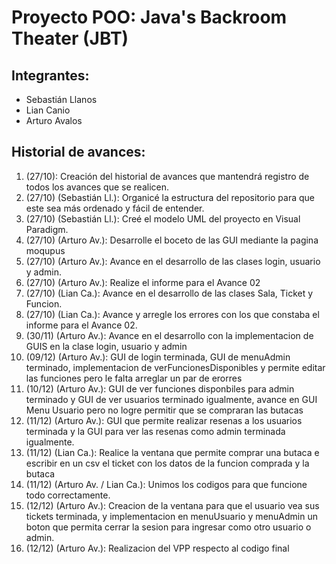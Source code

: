 # Proyecto POO: Java's Backroom Theater (JBT)

## Integrantes:
- Sebastián Llanos
- Lian Canio
- Arturo Avalos

## Historial de avances:
1) (27/10): Creación del historial de avances que mantendrá registro de todos los avances que se realicen.
2) (27/10) (Sebastián Ll.): Organicé la estructura del repositorio para que este sea más ordenado y fácil de entender.
3) (27/10) (Sebastián Ll.): Creé el modelo UML del proyecto en Visual Paradigm.
4) (27/10) (Arturo Av.): Desarrolle el boceto de las GUI mediante la pagina moqupus
5) (27/10) (Arturo Av.): Avance en el desarrollo de las clases login, usuario y admin.
6) (27/10) (Arturo Av.): Realize el informe para el Avance 02
7) (27/10) (Lian Ca.): Avance en el desarrollo de las clases Sala, Ticket y Funcion.
8) (27/10) (Lian Ca.): Avance y arregle los errores con los que constaba el informe para el Avance 02.
9) (30/11) (Arturo Av.): Avance en el desarrollo con la implementacion de GUIS en la clase login, usuario y admin
10) (09/12) (Arturo Av.): GUI de login terminada, GUI de menuAdmin terminado, implementacion de verFuncionesDisponibles y permite editar las funciones pero le falta arreglar un par de erorres
11) (10/12) (Arturo Av.): GUI de ver funciones disponbiles para admin terminado y GUI de ver usuarios terminado igualmente, avance en GUI Menu Usuario pero no logre permitir que se compraran las butacas
12) (11/12) (Arturo Av.): GUI que permite realizar resenas a los usuarios terminada y la GUI para ver las resenas como admin terminada igualmente.
13) (11/12) (Lian Ca.): Realice la ventana que permite comprar una butaca e escribir en un csv el ticket con los datos de la funcion comprada y la butaca
14) (11/12) (Arturo Av. / Lian Ca.): Unimos los codigos para que funcione todo correctamente.
15) (12/12) (Arturo Av.): Creacion de la ventana para que el usuario vea sus tickets terminada, y implementacion en menuUsuario y menuAdmin un boton que permita cerrar la sesion para ingresar como otro usuario o admin.
16) (12/12) (Arturo Av.): Realizacion del VPP respecto al codigo final



